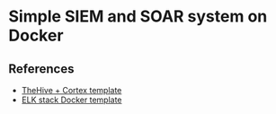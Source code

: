 # Simple SIEM and SOAR system on Docker

## References

- [TheHive + Cortex template](https://github.com/TheHive-Project/Docker-Templates)
- [ELK stack Docker template](https://github.com/deviantony/docker-elk.git)
